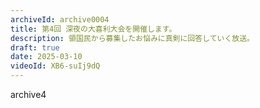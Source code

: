 ```yaml
---
archiveId: archive0004
title: 第4回 深夜の大喜利大会を開催します。
description: 領国民から募集したお悩みに真剣に回答していく放送。
draft: true
date: 2025-03-10
videoId: XB6-suIj9dQ
---
```

archive4